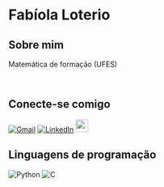 # Fabíola Loterio
## Sobre mim
Matemática de formação (UFES)

[<img src="https://buscatextual.cnpq.br/buscatextual/images/titulo-sistema.png" height="15"></a>]( https://lattes.cnpq.br/3407325023975433)
## Conecte-se comigo
[![Gmail](https://img.shields.io/badge/Gmail-333333?style=for-the-badge&logo=gmail&logoColor=red)](mailto:loteriofabiola@gmail.com) [![LinkedIn](https://img.shields.io/badge/LinkedIn-0077B5?style=for-the-badge&logo=linkedin&logoColor=white)](www.linkedin.com/in/fabíola-loterio-6b54ab282) [<img src="https://hermes.digitalinnovation.one/assets/diome/logo-full.svg" height="25"></a>](https://www.dio.me/users/loteriofabiola)
## Linguagens de programação
![Python](https://img.shields.io/badge/python-3670A0?style=for-the-badge&logo=python&logoColor=ffdd54) ![C](https://img.shields.io/badge/C-00599C?style=for-the-badge&logo=c&logoColor=white)
